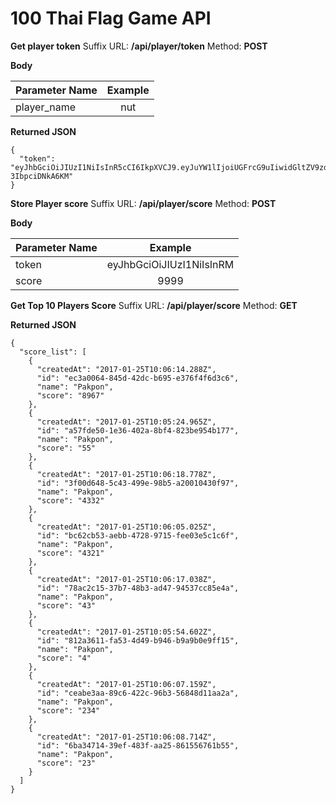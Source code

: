 # 100 Thai Flag Game API

**Get player token**
Suffix URL: **/api/player/token**
Method: **POST**

**Body**

| Parameter Name | Example |
|:--|:--:|
| player_name | nut |

**Returned JSON**
```
{
  "token": "eyJhbGciOiJIUzI1NiIsInR5cCI6IkpXVCJ9.eyJuYW1lIjoiUGFrcG9uIiwidGltZV9zdGFtcCI6IjOlJ34jqc_gc9DlELhHph6EO-3IbpciDNkA6KM"
}
```

**Store Player score**
Suffix URL: **/api/player/score**
Method: **POST**

**Body**

| Parameter Name | Example |
|:--|:--:|
| token | eyJhbGciOiJIUzI1NiIsInRM |
| score | 9999 |

**Get Top 10 Players Score**
Suffix URL: **/api/player/score**
Method: **GET**

**Returned JSON**
```
{
  "score_list": [
    {
      "createdAt": "2017-01-25T10:06:14.288Z",
      "id": "ec3a0064-845d-42dc-b695-e376f4f6d3c6",
      "name": "Pakpon",
      "score": "8967"
    },
    {
      "createdAt": "2017-01-25T10:05:24.965Z",
      "id": "a57fde50-1e36-402a-8bf4-823be954b177",
      "name": "Pakpon",
      "score": "55"
    },
    {
      "createdAt": "2017-01-25T10:06:18.778Z",
      "id": "3f00d648-5c43-499e-98b5-a20010430f97",
      "name": "Pakpon",
      "score": "4332"
    },
    {
      "createdAt": "2017-01-25T10:06:05.025Z",
      "id": "bc62cb53-aebb-4728-9715-fee03e5c1c6f",
      "name": "Pakpon",
      "score": "4321"
    },
    {
      "createdAt": "2017-01-25T10:06:17.038Z",
      "id": "78ac2c15-37b7-48b3-ad47-94537cc85e4a",
      "name": "Pakpon",
      "score": "43"
    },
    {
      "createdAt": "2017-01-25T10:05:54.602Z",
      "id": "812a3611-fa53-4d49-b946-b9a9b0e9ff15",
      "name": "Pakpon",
      "score": "4"
    },
    {
      "createdAt": "2017-01-25T10:06:07.159Z",
      "id": "ceabe3aa-89c6-422c-96b3-56848d11aa2a",
      "name": "Pakpon",
      "score": "234"
    },
    {
      "createdAt": "2017-01-25T10:06:08.714Z",
      "id": "6ba34714-39ef-483f-aa25-861556761b55",
      "name": "Pakpon",
      "score": "23"
    }
  ]
}
```
